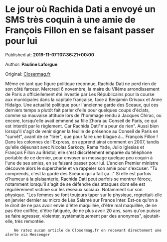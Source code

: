 
# Le jour où Rachida Dati a envoyé un SMS très coquin à une amie de François Fillon en se faisant passer pour lui

Published at: **2019-11-07T07:36:21+00:00**

Author: **Pauline Laforgue**

Original: [Closermag.fr](https://www.closermag.fr/politique/le-jour-ou-rachida-dati-a-envoye-un-sms-tres-coquin-a-une-amie-de-francois-fillo-1045770)

Même en tant que figure politique reconnue, Rachida Dati ne perd rien de son côté farceur. Mercredi 6 novembre, la maire du VIIème arrondissement de Paris a officiellement été investie par Les Républicains pour la course aux municipales dans la capitale française, face à Benjamin Grivaux et Anne Hidalgo. Une actualité politique pour l'ancienne garde des Sceaux, qui ces derniers temps a plutôt fait parler d'elle pour quelques coups d'éclats, comme sa mauvaise attitude lors de l'hommage rendu à Jacques Chirac, ou encore, lorsqu'elle avait emmené sa fille Zhora au Conseil de Paris, ce qui est interdit par le règlement.
Car Rachida Dati"n'a peur de rien". Aussi bien lorsqu'il s'agit de venir signer la feuille de présence au Conseil de Paris en "survêt", avant de se "tirer", que pour faire une blague à... François Fillon ! Dans les colonnes de l'Express, on apprend ainsi comment en 2007, tandis qu'elle déjeunait avec Nicolas Sarkozy, Rama Yade, Julio Iglesias et François Fillon au Bristol, elle s'est discrètement emparée du téléphone portable de ce dernier, pour envoyer un message quelque peu coquin à l'une de ses amies, en se faisant passer pour lui. L'ancien Premier ministre découvre alors le supercherie et va rappeler son amie pour s'excuser. "Tu comprends, c'est la garde des Sceaux qui a fait ça..."
Si elle est parfois d'humeur à la plaisanterie, Rachida Dati peut parfois se montrer féroce, notamment lorsqu'il s'agit de se défendre des attaques dont elle est régulièrement victime sur les réseaux sociaux. Notamment sur son physique. "Les femmes se font toujours taper sur le physique, regrettait-elle en janvier dernier au micro de Léa Salamé sur France Inter. Est-ce qu'on a le droit de ne pas avoir envie d'être maquillée, d'être mal maquillée, de ne pas être coiffée, d'être fatiguée, de ne plus avoir 20 ans, sans qu'on puisse se faire agresser, violenter, systématiquement par des anonymes", ajoutait-elle, très remontée.

        Ne ratez aucun article de Closermag.fr en recevant directement une alerte via Messenger
      

